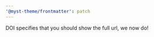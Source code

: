 ```yaml
---
'@myst-theme/frontmatter': patch
---
```


DOI specifies that you should show the full url, we now do!
